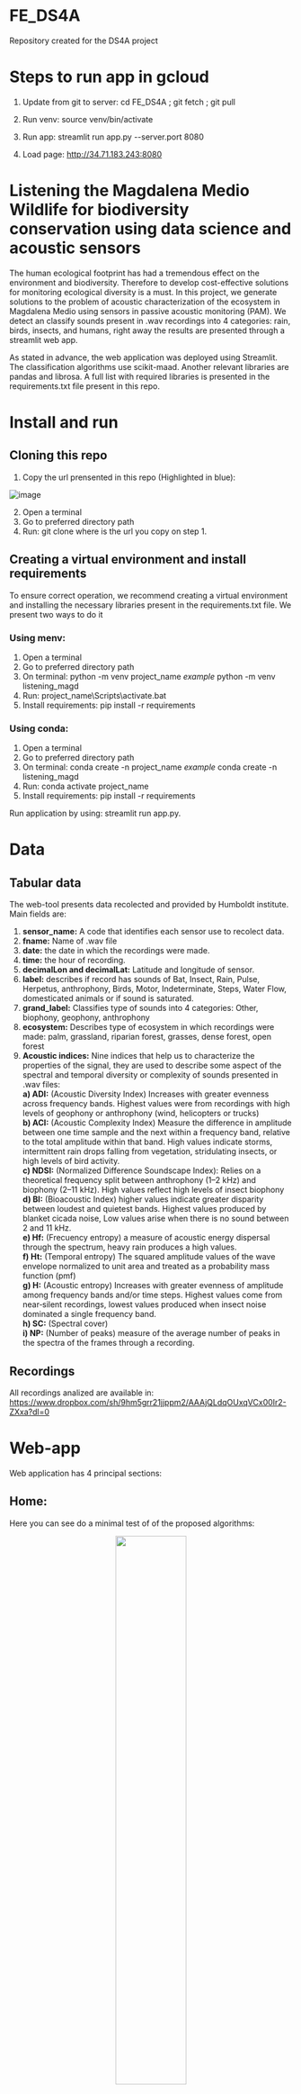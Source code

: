 # FE_DS4A
Repository created for the DS4A project


# Steps to run app in gcloud

1. Update from git to server:
cd FE_DS4A ; git fetch ; git pull

2. Run venv:
source venv/bin/activate

3. Run app:
streamlit run app.py --server.port 8080

4. Load page:
http://34.71.183.243:8080


# Listening the Magdalena Medio Wildlife for biodiversity conservation using data science and acoustic sensors

The human ecological footprint has had a tremendous effect on the environment and biodiversity. Therefore to develop cost-effective solutions for monitoring ecological diversity is a must. In this project, we generate solutions to the problem of acoustic characterization of the ecosystem in Magdalena Medio using sensors in passive acoustic monitoring (PAM). We detect an classify sounds present in .wav recordings into 4 categories: rain, birds, insects, and humans, right away the results are presented through a streamlit web app.

As stated in advance, the web application was deployed using Streamlit. The classification algorithms use scikit-maad. Another relevant libraries are pandas and librosa. A full list with required libraries is presented in the requirements.txt file present in this repo.

# Install and run

## Cloning this repo

1. Copy the url prensented in this repo (Highlighted in blue):

 ![image](https://user-images.githubusercontent.com/99512774/177884173-8ef1becf-e662-4794-9028-c64fc2bb59b4.png)
 
2. Open a terminal
3. Go to preferred directory path
4. Run: git clone <project-url> where <project-url> is the url you copy on step 1.


## Creating a virtual environment and install requirements

To ensure correct operation, we recommend creating a virtual environment and installing the necessary libraries present in the requirements.txt file. We present two ways to do it

### Using menv:

1. Open a terminal 
2. Go to preferred directory path 
3. On terminal: python -m venv project_name  *example* python -m venv listening_magd
4. Run: project_name\Scripts\activate.bat
5. Install requirements: pip install -r requirements

### Using conda:

1. Open a terminal 
2. Go to preferred directory path 
3. On terminal: conda create -n project_name  *example* conda create -n listening_magd
4. Run: conda activate project_name
5. Install requirements: pip install -r requirements

Run application by using: streamlit run app.py.

# Data

## Tabular data
 The web-tool presents data recolected and provided by Humboldt institute. Main fields are:
 
 1. **sensor_name:** A code that identifies each sensor use to recolect data.
 2. **fname:** Name of .wav file
 3. **date:** the date in which the recordings were made. 
 4. **time:** the hour of recording.
 5. **decimalLon and decimalLat:** Latitude and longitude of sensor.
 6. **label:** describes if record has sounds of Bat, Insect, Rain, Pulse, Herpetus, anthrophony, Birds, Motor, Indeterminate, Steps, Water Flow, domesticated animals or if sound is saturated.
 7. **grand_label:** Classifies type of sounds into 4 categories: Other, biophony, geophony, anthrophony
 8. **ecosystem:** Describes type of ecosystem in which recordings were made: palm, grassland, riparian forest, grasses, dense forest, open forest
 9. **Acoustic indices:** Nine indices that help us to characterize the properties of the signal, they are used to describe some aspect of the spectral and temporal diversity or complexity of sounds presented in .wav files: <br /> 
    **a) ADI:** (Acoustic Diversity Index) Increases with greater evenness across frequency bands. Highest values were from recordings with high levels of geophony or anthrophony (wind, helicopters or trucks)<br />
    **b) ACI:** (Acoustic Complexity Index) Measure the difference in amplitude between one time sample and the next within a frequency band, relative to the total amplitude within that band. High values indicate storms, intermittent rain drops falling from vegetation, stridulating insects, or high levels of bird activity. <br />
    **c) NDSI:** (Normalized Difference Soundscape Index): Relies on a theoretical frequency split between anthrophony (1–2 kHz) and biophony (2–11 kHz). High values reflect high levels of insect biophony <br />
    **d) BI:** (Bioacoustic Index) higher values indicate greater disparity between loudest and quietest bands. Highest values produced by blanket cicada noise, Low values arise when there is no sound between 2 and 11 kHz. <br />
    **e) Hf:** (Frecuency entropy) a measure of acoustic energy dispersal through the spectrum, heavy rain produces a high values. <br />
    **f) Ht:** (Temporal entropy) The squared amplitude values of the wave envelope normalized to unit area and treated as a probability mass function (pmf) <br />
    **g) H:** (Acoustic entropy) Increases with greater evenness of amplitude among frequency bands and/or time steps. Highest values come from near‐silent recordings, lowest values produced when insect noise dominated a single frequency band. <br />
    **h) SC:** (Spectral cover) <br />
    **i) NP:** (Number of peaks) measure of the average number of peaks in the spectra of the frames through a recording.     <br />

## Recordings
 All recordings analized are available in: https://www.dropbox.com/sh/9hm5grr21jjppm2/AAAjQLdqOUxqVCx00Ir2-ZXxa?dl=0
 
# Web-app
 Web application has 4 principal sections:
 
 ## Home:
 Here you can see do a minimal test of of the proposed algorithms:
 
 <p align="center">
 <img src="https://user-images.githubusercontent.com/99512774/177885346-4ded7892-ee84-45aa-a982-bd020c21a692.png" width=50% height=50%>
  </p>
 You can upload a .wav file and see the spectrogram and calculated acoustic indices of uploaded record.
 <p align="center">
 <img src="https://user-images.githubusercontent.com/99512774/177886705-b4631102-1199-42f4-a624-6b5ccb65c176.png" width=50% height=50%>
 </p>
 Finally, by using *Detect* button the algorithm identifies if there is rain presence or absence:
 <p align="center">
<img src="https://user-images.githubusercontent.com/99512774/177887034-03082c13-e82f-4eb9-a548-db6602f25998.png" width=50% height=50%>
 </p>

 ## Maps:
 
 Here you can see a map indicating the site where recording were made. You can filter by Category of classified recordings:

<p align="center">
<img src="https://user-images.githubusercontent.com/99512774/177888392-3e38ea52-30c9-4ff0-bb89-8fb38f3dd111.png" width=50% height=50%>
 </p>
 
 ## Table:
 
 A 2d table visual of data recolected by recording, such as latitude and longitude, sensor type, date and grand label (Biophony, anthrophony, geophony etc) You can select a column to see data grouped using the controls.
 <p align="center">
<img src="https://user-images.githubusercontent.com/99512774/177889282-17bab976-5463-476b-9d14-b331e5a0dc86.png" width=50% height=50%>
 </p>
 
 ## Layout:
 A tool to visualize data presented filtered by date and Category. the graphs present are according to the type of data that is being ploted
 
 <p align="center">
<img src="https://user-images.githubusercontent.com/99512774/177889559-51006598-4ed5-4203-b588-3801c02fefab.png" width=50% height=50%>
 </p>
 
 <p align="center">
<img src="https://user-images.githubusercontent.com/99512774/177890157-cabe3853-c1d0-4d55-8d8f-d26abb9488a4.png" width=50% height=50%>
 </p>
 
